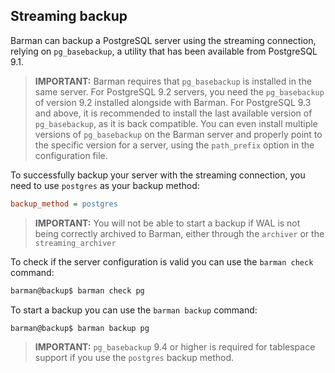 ## Streaming backup

Barman can backup a PostgreSQL server using the streaming connection,
relying on `pg_basebackup`, a utility that has been available from
PostgreSQL 9.1.

> **IMPORTANT:** Barman requires that `pg_basebackup` is installed in
> the same server. For PostgreSQL 9.2 servers, you need the
> `pg_basebackup` of version 9.2 installed alongside with Barman.  For
> PostgreSQL 9.3 and above, it is recommended to install the last
> available version of `pg_basebackup`, as it is back compatible.  You
> can even install multiple versions of `pg_basebackup` on the Barman
> server and properly point to the specific version for a server,
> using the `path_prefix` option in the configuration file.

To successfully backup your server with the streaming connection, you
need to use `postgres` as your backup method:

``` ini
backup_method = postgres
```

> **IMPORTANT:** You will not be able to start a backup if WAL is not
> being correctly archived to Barman, either through the `archiver` or
> the `streaming_archiver`

To check if the server configuration is valid you can use the `barman
check` command:

``` bash
barman@backup$ barman check pg
```

To start a backup you can use the `barman backup` command:

``` bash
barman@backup$ barman backup pg
```

> **IMPORTANT:** `pg_basebackup` 9.4 or higher is required for
> tablespace support if you use the `postgres` backup method.
